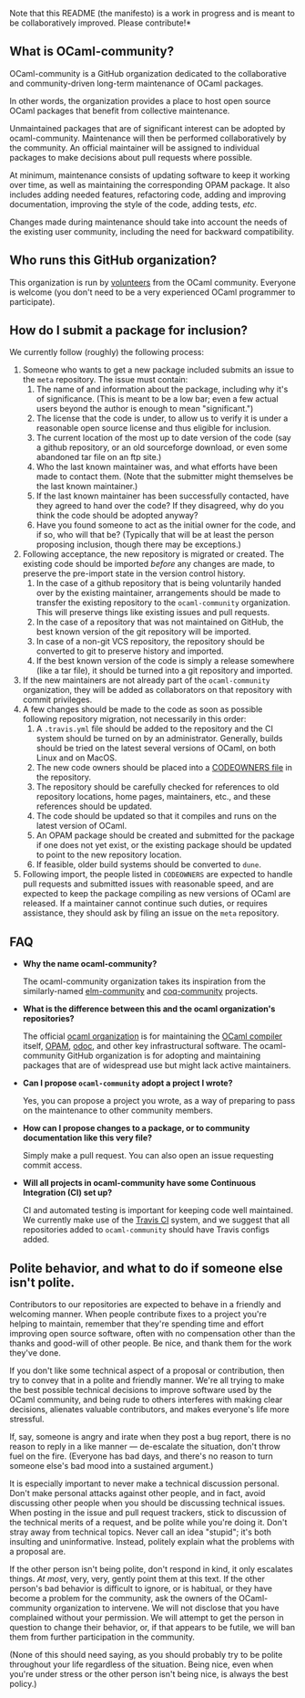 Note that this README (the manifesto) is a work in progress and is meant to be
collaboratively improved. Please contribute!*

## What is OCaml-community?

OCaml-community is a GitHub organization dedicated to the
collaborative and community-driven long-term maintenance of OCaml
packages.

In other words, the organization provides a place to host open source
OCaml packages that benefit from collective maintenance.

Unmaintained packages that are of significant interest can be adopted
by ocaml-community. Maintenance will then be performed collaboratively
by the community. An official maintainer will be assigned to
individual packages to make decisions about pull requests where
possible.

At minimum, maintenance consists of updating software to keep it
working over time, as well as maintaining the corresponding OPAM
package. It also includes adding needed features, refactoring code,
adding and improving documentation, improving the style of the code,
adding tests, _etc_.

Changes made during maintenance should take into account the needs of
the existing user community, including the need for backward compatibility.

## Who runs this GitHub organization?

This organization is run by
[volunteers](https://github.com/orgs/ocaml-community/people) from the OCaml
community. Everyone is welcome (you don't need to be a very
experienced OCaml programmer to participate).

## How do I submit a package for inclusion?

We currently follow (roughly) the following process:

1. Someone who wants to get a new package included submits an issue to
   the `meta` repository. The issue must contain:
   1. The name of and information about the package, including why it's
      of significance. (This is meant to be a low bar; even a few
      actual users beyond the author is enough to mean "significant.")
   2. The license that the code is under, to allow us to verify it is
      under a reasonable open source license and thus eligible
      for inclusion.
   3. The current location of the most up to date version of the code
      (say a github repository, or an old sourceforge download, or even
      some abandoned tar file on an ftp site.)
   4. Who the last known maintainer was, and what efforts have been
      made to contact them. (Note that the submitter might themselves
      be the last known maintainer.)
   5. If the last known maintainer has been successfully contacted,
      have they agreed to hand over the code? If they disagreed, why do
      you think the code should be adopted anyway?
   6. Have you found someone to act as the initial owner for the code,
      and if so, who will that be? (Typically that will be at least the
      person proposing inclusion, though there may be exceptions.)
2. Following acceptance, the new repository is migrated or
   created. The existing code should be imported _before_ any changes
   are made, to preserve the pre-import state in the version control history.
   1. In the case of a github repository that is being voluntarily handed
      over by the existing maintainer, arrangements should be made to
      transfer the existing repository to the `ocaml-community`
      organization. This will preserve things like existing issues and
      pull requests.
   2. In the case of a repository that was not maintained on GitHub, the
      best known version of the git repository will be imported.
   3. In case of a non-git VCS repository, the repository should be
      converted to git to preserve history and imported.
   4. If the best known version of the code is simply a release
       somewhere (like a tar file), it should be turned into a git
       repository and imported.
3. If the new maintainers are not already part of the
   `ocaml-community` organization, they will be added as collaborators
   on that repository with commit privileges.
4. A few changes should be made to the code as soon as possible
   following repository migration, not necessarily in this order:
   1. A `.travis.yml` file should be added to the repository and the CI
      system should be turned on by an administrator. Generally, builds
      should be tried on the latest several versions of OCaml, on both
      Linux and on MacOS.
   2. The new code owners should be placed into a
      [CODEOWNERS file](https://help.github.com/articles/about-codeowners/)
      in the repository.
   3. The repository should be carefully checked for references to
      old repository locations, home pages, maintainers, etc., and
      these references should be updated.
   4. The code should be updated so that it compiles and runs on the latest
      version of OCaml.
   5. An OPAM package should be created and submitted for the package if
      one does not yet exist, or the existing package should be updated
      to point to the new repository location.
   6. If feasible, older build systems should be converted to `dune`.
5. Following import, the people listed in `CODEOWNERS` are expected to
   handle pull requests and submitted issues with reasonable speed,
   and are expected to keep the package compiling as new versions of
   OCaml are released. If a maintainer cannot continue such duties, or
   requires assistance, they should ask by filing an issue on the
  `meta` repository.

## FAQ

- **Why the name ocaml-community?**

  The ocaml-community organization takes its inspiration from the
  similarly-named [elm-community](https://github.com/elm-community) and
  [coq-community](https://github.com/coq-community) projects.

- **What is the difference between this and the ocaml organization's repositories?**

  The official [ocaml organization](https://github.com/ocaml) is for
  maintaining the [OCaml compiler](https://github.com/ocaml/ocaml) itself,
  [OPAM](https://github.com/ocaml/opam), [odoc](https://github.com/ocaml/odoc),
  and other key infrastructural software. The ocaml-community GitHub
  organization is for adopting and maintaining packages that are of
  widespread use but might lack active maintainers.

- **Can I propose `ocaml-community` adopt a project I wrote?**

  Yes, you can propose a project you wrote, as a way of
  preparing to pass on the maintenance to other community members.

- **How can I propose changes to a package, or to community documentation like this very file?**

  Simply make a pull request. You can also open an issue requesting
  commit access.

- **Will all projects in ocaml-community have some Continuous Integration (CI) set up?**

  CI and automated testing is important for keeping code well
  maintained. We currently make use of the
  [Travis CI](https://travis-ci.org/) system, and we suggest that all
  repositories added to `ocaml-community` should have Travis configs
  added.

## Polite behavior, and what to do if someone else isn't polite.

Contributors to our repositories are expected to behave in a
friendly and welcoming manner. When people contribute fixes to a
project you're helping to maintain, remember that they're spending
time and effort improving open source software, often with no
compensation other than the thanks and good-will of other people. Be
nice, and thank them for the work they've done.

If you don't like some technical aspect of a proposal or
contribution, then try to convey that in a polite and friendly
manner. We're all trying to make the best possible technical
decisions to improve software used by the OCaml community, and being
rude to others interferes with making clear decisions, alienates
valuable contributors, and makes everyone's life more stressful.

If, say, someone is angry and irate when they post a bug report,
there is no reason to reply in a like manner — de-escalate the
situation, don't throw fuel on the fire. (Everyone has bad days, and
there's no reason to turn someone else's bad mood into a sustained
argument.)

It is especially important to never make a technical discussion
personal. Don't make personal attacks against other people, and in
fact, avoid discussing other people when you should be discussing
technical issues. When posting in the issue and pull request
trackers, stick to discussion of the technical merits of a request,
and be polite while you're doing it. Don't stray away from technical
topics. Never call an idea "stupid"; it's both insulting and
uninformative. Instead, politely explain what the problems with a
proposal are.

If the other person isn't being polite, don't respond in kind, it
only escalates things. _At most_, very, very, gently point them at
this text. If the other person's bad behavior is difficult to
ignore, or is habitual, or they have become a problem for the
community, ask the owners of the OCaml-community organization to
intervene. We will not disclose that you have complained without
your permission. We will attempt to get the person in question to
change their behavior, or, if that appears to be futile, we will ban
them from further participation in the community.

(None of this should need saying, as you should probably try to be
polite throughout your life regardless of the situation. Being nice,
even when you're under stress or the other person isn't being nice,
is always the best policy.)
